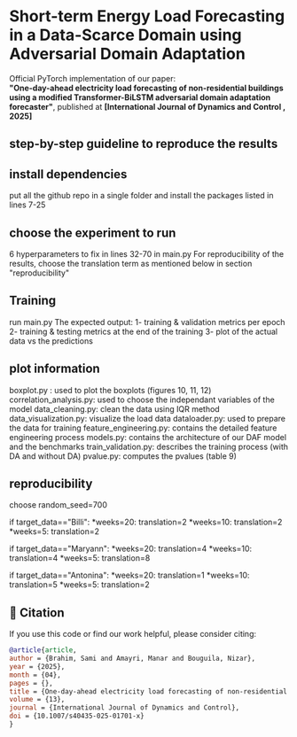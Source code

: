 # Short-term Energy Load Forecasting in a Data-Scarce Domain using Adversarial Domain Adaptation
Official PyTorch implementation of our paper:  
**"One-day-ahead electricity load forecasting of non-residential buildings using a modified Transformer-BiLSTM adversarial domain adaptation forecaster"**, published at **[International Journal of Dynamics and Control , 2025]**

## step-by-step guideline to reproduce the results

## install dependencies
put all the github repo in a single folder and install the packages listed in lines 7-25

## choose the experiment to run
6 hyperparameters to fix in lines 32-70 in main.py 
For reproducibility of the results, choose the translation term as mentioned below in section "reproducibility"

## Training
run main.py
The expected output: 
1- training & validation metrics per epoch
2- training & testing metrics at the end of the training
3- plot of the actual data vs the predictions


## plot information
boxplot.py : used to plot the boxplots (figures 10, 11, 12)
correlation_analysis.py: used to choose the independant variables of the model
data_cleaning.py: clean the data using IQR method
data_visualization.py: visualize the load data
dataloader.py: used to prepare the data for training
feature_engineering.py: contains the detailed feature engineering process
models.py: contains the architecture of our DAF model and the benchmarks
train_validation.py: describes the training process (with DA and without DA)
pvalue.py: computes the pvalues (table 9)


## reproducibility
choose random_seed=700

if target_data=="Billi":
    *weeks=20: translation=2
    *weeks=10: translation=2
    *weeks=5: translation=2

if target_data=="Maryann":
    *weeks=20: translation=4
    *weeks=10: translation=4
    *weeks=5: translation=8

if target_data=="Antonina":
    *weeks=20: translation=1
    *weeks=10: translation=5
    *weeks=5: translation=2

## 📖 Citation

If you use this code or find our work helpful, please consider citing:

```bibtex
@article{article,
author = {Brahim, Sami and Amayri, Manar and Bouguila, Nizar},
year = {2025},
month = {04},
pages = {},
title = {One-day-ahead electricity load forecasting of non-residential buildings using a modified Transformer-BiLSTM adversarial domain adaptation forecaster},
volume = {13},
journal = {International Journal of Dynamics and Control},
doi = {10.1007/s40435-025-01701-x}
}

